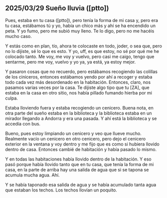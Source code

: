 ## 2025/03/29 Sueño lluvia ([ptto])

Pues, estaba en tu casa ([ptto]), pero tenía la forma de mi casa y, pero era tu casa, estábamos tú y yo, había un chico más y ahí se ha encendido un peta. Y yo fumo, pero me subió muy lleno. Te lo digo, pero no me hacéis mucho caso.

Y estás como en plan, tío, ahora te colocaste en todo, joder, o sea que, pero no lo dijiste, sé lo que es esto. Y yo, uff, es que estoy, no sé por qué me he colocado tanto. Me voy, me voy y vuelvo, pero casi me caigo, tengo que sentarme, pero me voy, vuelvo y yo ya, ya está, ya estoy mejor.

Y pasaron cosas que no recuerdo, pero estábamos recogiendo las colillas de los ciniceros, entonces estábamos yendo por ahí a recoger y estaba todo cada vez más desordenado en la habitación. Entonces, claro, nos pasamos varias veces por la casa. Te dijiste algo tipo que tu [ZA], que estaba en la casa en otro sitio, nos había pillado fumando hierba por mi culpa.

Estaba lloviendo fuera y estaba recogiendo un cenicero. Buena nota, en otra parte del sueño estaba en la biblioteca y la biblioteca estaba en un mirador llegando a Andorra y era una pasada. Y ahí está la biblioteca y se accedía con bus.

Bueno, pues estoy limpiando un cenicero y veo que llueve mucho. Realmente vacío un cenicero en otro cenicero, pero dejo el cenicero exterior en la ventana y voy dentro y me fijo que es como si hubiera llovido dentro de casa. Entonces cambié de habitación y había pasado lo mismo.

Y en todas las habitaciones había llovido dentro de la habitación. Y eso pasó porque había llovido tanto que en tu casa, que tenía la forma de mi casa, en la parte de arriba hay una salida de agua que si se tapona se acumula mucha agua. Ahí.

Y se había taponado esa salida de agua y se había acumulado tanta agua que estaban los techos. Los techos llovían un poquito.




